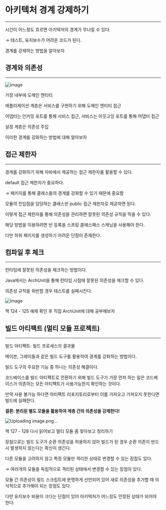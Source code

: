 # 아키텍처 경계 강제하기

---

시간이 어느정도 흐르면 아키텍처의 경계가 무너질 수 있다.

→ 테스트, 유지보수가 어려운 코드가 된다.

경계를 강제하는 방법을 알아보자

## 경계와 의존성

---

![image](https://github.com/ZI-won-ZONE-ha/CS_JONGJIBU/assets/88527476/6ffd65e3-dd7f-4807-abc6-852daa5c53ee)

가장 내부에 도메인 엔티티

애플리케이션 계층은 서비스를 구현하기 위해 도메인 엔티티 접근

어댑터는 인커밍 포트를 통해 서비스 접근, 서비스는 아웃고잉 포트를 통해 어댑터 접근

설정 계층은 의존성 주입

이러한 경계를 강화하는 방법에 대해 알아보자

## 접근 제한자

---

경계를 강화하기 위해 자바에서 제공하는 접근 제한자를 활용할 수 있다.

default 접근 제한자가 중요하다.

→ 패키지를 통해 클래스들의 경계를 강화할 수 있기 때문에 중요함

모듈의 진입점을 담당하는 클래스만 public 접근 제한자로 제공하면 된다.

이렇게 접근 제한자를 통해 의존성을 관리하면 잘못된 의존성 규칙을 막을 수 있다.

해당 방법을 이용하려면 빈 등록을 스프링 클래스패스 스캐닝을 사용해야 한다.

다만 하위 패키지를 생성하기 어려운 단점이 존재한다.

## 컴파일 후 체크

---

런타임에 잘못된 의존성을 체크하는 방법이다.

Java에서는 ArchUnit을 통해 런타임 시점에 잘못된 의존성을 체크할 수 있다.

의존성 규칙을 위반할 경우 테스트를 실패시킨다.

![image](https://github.com/ZI-won-ZONE-ha/CS_JONGJIBU/assets/88527476/f8dda6b0-0ab0-4e75-a2bc-e5719c2f2d68)

책 124 - 125 예제 확인 후 직접 ArchUnit에 대해 공부해보자

## 빌드 아티팩트 (멀티 모듈 프로젝트)

---

빌드 아티팩트: 빌드 프로세스의 결과물

메이븐, 그레이들과 같은 빌드 도구를 활용하여 경계를 강화하는 방법이다.

빌드 도구의 주요한 기능 중 하나는 의존성 해결이다.

코드베이스를 빌드 아티팩트로 전환하기 위해 빌드 도구가 가장 먼저 하는 일은 코드베이스가 의존하는 모든 아티팩트가 사용가능한지 확인하는 것이다.

만약 사용 불가능 하다면 아티팩트 리포지토리로부터 이를 가져오고 가져오지 못한다면 빌드에 실패한다.

**결론: 분리된 별도 모듈을 활용하여 계층 간의 의존성을 강제한다!**

![Uploading image.png…]()

책 127 - 128 다시 읽어보고 멀티 모듈 좀 찾아보고 정리하기

장점으로는 빌드 도구가 순환 의존성을 허용하지 않아 빌드가 된 경우 순환 의존이 반드시 발생하지 않는다는 확신이 생긴다.

다른 모듈을 고려하지 않고 특정 모듈만 격리한 상태로 변경할 수 있는 장점도 있다.

→ 여러개의 모듈을 독립적으로 격리된 상태에서 변경할 수 있는 장점이 있다.

모듈 간 의존성이 빌드 스크립트에 분명하게 선언되어 있어 새로 의존성을 추가할 때 의식적으로 추가해야 되는 장점도 있다.

다만 유지보수 비용이 크다는 단점이 있어 아키텍처가 어느정도 안정된 상태가 되어야 한다.
